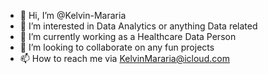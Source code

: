 - 👋 Hi, I’m @Kelvin-Mararia
- 👀 I’m interested in Data Analytics or anything Data related
- 🌱 I’m currently working as a Healthcare Data Person
- 💞️ I’m looking to collaborate on any fun projects
- 📫 How to reach me via KelvinMararia@icloud.com
